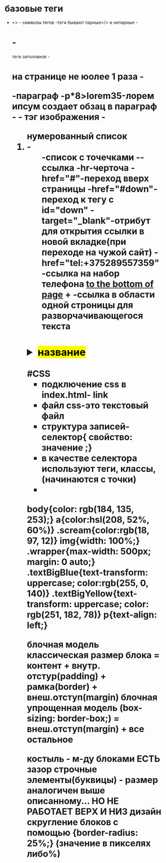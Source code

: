 # базовые теги

- <> - символы тегов
-теги бывают парные</> и непарные<meta>
-<h1>-<h6> теги заголовков
-<h1>на странице не юолее 1 раза
-<p>-параграф
-p*8>lorem35-лорем ипсум создает обзац в параграф
-<img> - тэг изображения
-<ol> нумерованный список<li> -<ul>-список с точечками
-<a>-ссылка
-hr-черточа
-href="#"-переход вверх страницы
-href="#down"-переход к тегу с id="down"
-target="_blank"-отрибут для открытия ссылки в новой вкладке(при переходе на чужой сайт)
-href="tel:+375289557359"-ссылка на набор телефона
<a href="#miy">to the bottom of page</a> + <a id="miy"></a> -ссылка в области одной строницы
для разворчачивающегося текста
<h3> <details><summary><mark>название</mark></summary> разворачивающийся текст </details> </h3>
#CSS

- подключение css в index.html- link
- файл css-это текстовый файл
- структура записей- селектор{ свойство: значение ;}
- в качестве селектора используют теги, классы,(начинаются с точки)
- 
body{color: rgb(184, 135, 253);}
a{color:hsl(208, 52%, 60%)}
.scream{color:rgb(18, 97, 12)}
img{width: 100%;}
.wrapper{max-width: 500px;
margin: 0 auto;}
.textBigBlue{text-transform: uppercase; color:rgb(255, 0, 140)}
.textBigYellow{text-transform: uppercase; color: rgb(251, 182, 78)}
p{text-align: left;}


блочная модель классическая
 размер блока = контент + внутр. отстур(padding) + рамка(border) + внеш.отступ(margin)
блочная упрощенная модель
(box-sizing: border-box;) = внеш.отступ(margin) + все остальное

костыль - м-ду блоками ЕСТЬ зазор
строчные элементы(буквицы) - размер аналогичен выше описанному... НО НЕ РАБОТАЕТ ВЕРХ И НИЗ
дизайн скругление блоков с помощью {border-radius: 25%;} (значение в пикселях либо%)

